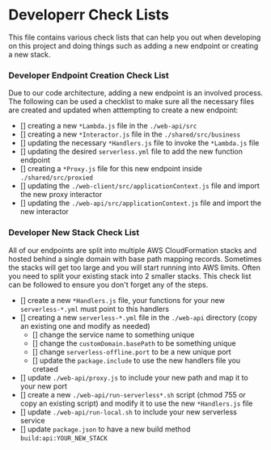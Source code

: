 # Developerr Check Lists
This file contains various check lists that can help you out when developing on this project and doing things such as adding a new endpoint or creating a new stack.

### Developer Endpoint Creation Check List
Due to our code architecture, adding a new endpoint is an involved process.  The following can be used a checklist to make sure all the necessary files are created and updated when atttempting to create a new endpoint:

- [] creating a new `*Lambda.js` file in the `./web-api/src`
- [] creating a new `*Interactor.js` file in the `./shared/src/business`
- [] updating the necessary `*Handlers.js` file to invoke the `*Lambda.js` file
- [] updating the desired `serverless.yml` file to add the new function endpoint
- [] creating a `*Proxy.js` file for this new endpoint inside `./shared/src/proxied`
- [] updating the `./web-client/src/applicationContext.js` file and import the new proxy interactor
- [] updating the `./web-api/src/applicationContext.js` file and import the new interactor


### Developer New Stack Check List
All of our endpoints are split into multiple AWS CloudFormation stacks and hosted behind a single domain with base path mapping records.  Sometimes the stacks will get too large and you will start running into AWS limits.  Often you need to split your existing stack into 2 smaller stacks.  This check list can be followed to ensure you don't forget any of the steps.

- [] create a new `*Handlers.js` file, your functions for your new `serverless-*.yml` must point to this handlers
- [] creating a new `serverless-*.yml` file in the `./web-api` directory (copy an existing one and modify as needed)
  - [] change the service name to something unique
  - [] change the `customDomain.basePath` to be something unique
  - [] change `serverless-offline.port` to be a new unique port
  - [] update the `package.include` to use the new handlers file you cretaed
- [] update `./web-api/proxy.js` to include your new path and map it to your new port
- [] create a new `./web-api/run-serverless*.sh` script (chmod 755 or copy an existing script) and modify it to use the new `*Handlers.js` file
- [] update `./web-api/run-local.sh` to include your new serverless service
- [] update `package.json` to have a new build method `build:api:YOUR_NEW_STACK`